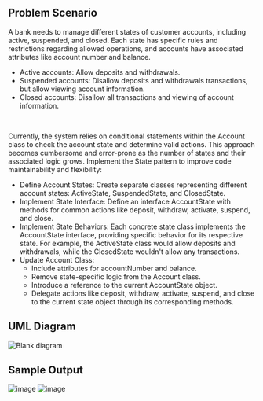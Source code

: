 ## Problem Scenario
A bank needs to manage different states of customer accounts, including active, suspended, and closed. Each state has specific rules and restrictions regarding allowed operations, and accounts have associated attributes like account number and balance.
* Active accounts: Allow deposits and withdrawals. <br>
* Suspended accounts: Disallow deposits and withdrawals transactions, but allow viewing account information. <br>
* Closed accounts: Disallow all transactions and viewing of account information. 

<br>

Currently, the system relies on conditional statements within the Account class to check the account state and determine valid actions. This approach becomes cumbersome and error-prone as the number of states and their associated logic grows. Implement the State pattern to improve code maintainability and flexibility:
* Define Account States: Create separate classes representing different account states: ActiveState, SuspendedState, and ClosedState. <br>
* Implement State Interface: Define an interface AccountState with methods for common actions like deposit, withdraw, activate, suspend, and close. <br>
* Implement State Behaviors: Each concrete state class implements the AccountState interface, providing specific behavior for its respective state. For example, the ActiveState class would allow deposits and withdrawals, while the ClosedState wouldn't allow any transactions. <br>
* Update Account Class: <br>
  * Include attributes for accountNumber and balance. <br>
  * Remove state-specific logic from the Account class.
  * Introduce a reference to the current AccountState object.
  * Delegate actions like deposit, withdraw, activate, suspend, and close to the current state object through its corresponding methods.
 
## UML Diagram
![Blank diagram](https://github.com/mfulo/statePattern/assets/142382665/f32f005f-7c17-4019-a0a4-7da86104f3b8)

## Sample Output
![image](https://github.com/mfulo/statePattern/assets/142382665/a0dde9c5-2ee7-4ca9-8448-8124d4f65c0f)
![image](https://github.com/mfulo/statePattern/assets/142382665/ff0bd79b-5c21-4f84-8640-1cd20000ce82)

